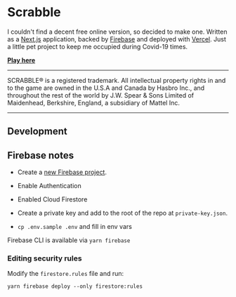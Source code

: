 # Scrabble

I couldn't find a decent free online version, so decided to make one. Written as
a [Next.js](https://nextjs.org/) application, backed by [Firebase](https://firebase.google.com/)
and deployed with [Vercel](https://vercel.com/). Just a little pet project to
keep me occupied during Covid-19 times.

[**Play here**](https://scrabble-mu.vercel.app/)

---

SCRABBLE® is a registered trademark. All intellectual property rights in and to
the game are owned in the U.S.A and Canada by Hasbro Inc., and throughout the
rest of the world by J.W. Spear & Sons Limited of Maidenhead, Berkshire, England,
a subsidiary of Mattel Inc.

---

## Development

## Firebase notes

- Create a [new Firebase project](https://console.firebase.google.com/).

- Enable Authentication
- Enabled Cloud Firestore
- Create a private key and add to the root of the repo at `private-key.json`.
- `cp .env.sample .env` and fill in env vars

Firebase CLI is available via `yarn firebase`

### Editing security rules

Modify the `firestore.rules` file and run:

```
yarn firebase deploy --only firestore:rules
```
